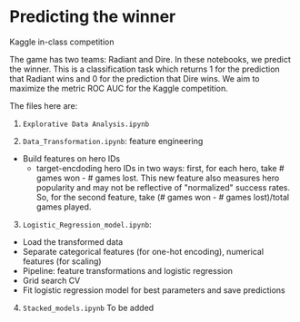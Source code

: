 # Predicting the winner
 Kaggle in-class competition
 
The game has two teams: Radiant and Dire. In these notebooks, we predict the winner. This is a classification task which returns 1 for the prediction that Radiant wins and 0 for the prediction that Dire wins. We aim to maximize the metric ROC AUC for the Kaggle competition.

The files here are:

1. `Explorative Data Analysis.ipynb`

2. `Data_Transformation.ipynb`: feature engineering
  * Build features on hero IDs
    + target-encdoding hero IDs in two ways: first, for each hero, take # games won - # games lost. This new feature also measures hero popularity and may not be reflective of "normalized" success rates. So, for the second feature, take (# games won - # games lost)/total games played.

3. `Logistic_Regression_model.ipynb`:
 * Load the transformed data
 * Separate categorical features (for one-hot encoding), numerical features (for scaling)
 * Pipeline: feature transformations and logistic regression
 * Grid search CV
 * Fit logistic regression model for best parameters and save predictions


4. `Stacked_models.ipynb`
To be added
